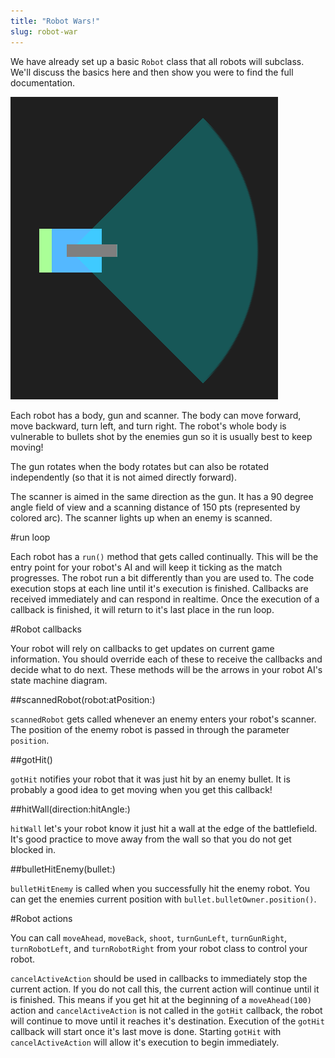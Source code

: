 ```yaml
---
title: "Robot Wars!"
slug: robot-war
---
```


We have already set up a basic `Robot` class that all robots will subclass. We'll discuss the basics here and then show you were to find the full documentation.

![](./robot.png)

Each robot has a body, gun and scanner. The body can move forward, move backward, turn left, and turn right. The robot's whole body is vulnerable to bullets shot by the enemies gun so it is usually best to keep moving!

The gun rotates when the body rotates but can also be rotated independently (so that it is not aimed directly forward).

The scanner is aimed in the same direction as the gun. It has a 90 degree angle field of view and a scanning distance of 150 pts (represented by colored arc). The scanner lights up when an enemy is scanned.

#run loop

Each robot has a `run()` method that gets called continually. This will be the entry point for your robot's AI and will keep it ticking as the match progresses. The robot run a bit differently than you are used to. The code execution stops at each line until it's execution is finished. Callbacks are received immediately and can respond in realtime. Once the execution of a callback is finished, it will return to it's last place in the run loop.

#Robot callbacks

Your robot will rely on callbacks to get updates on current game information. You should override each of these to receive the callbacks and decide what to do next. These methods will be the arrows in your robot AI's state machine diagram.

##scannedRobot(robot:atPosition:)

`scannedRobot` gets called whenever an enemy enters your robot's scanner. The position of the enemy robot is passed in through the parameter `position`.

##gotHit()

`gotHit` notifies your robot that it was just hit by an enemy bullet. It is probably a good idea to get moving when you get this callback!

##hitWall(direction:hitAngle:)

`hitWall` let's your robot know it just hit a wall at the edge of the battlefield. It's good practice to move away from the wall so that you do not get blocked in.

##bulletHitEnemy(bullet:)

`bulletHitEnemy` is called when you successfully hit the enemy robot. You can get the enemies current position with `bullet.bulletOwner.position()`.

#Robot actions

You can call `moveAhead`, `moveBack`, `shoot`, `turnGunLeft`, `turnGunRight`, `turnRobotLeft`, and `turnRobotRight` from your robot class to control your robot.

`cancelActiveAction` should be used in callbacks to immediately stop the current action. If you do not call this, the current action will continue until it is finished. This means if you get hit at the beginning of a `moveAhead(100)` action and `cancelActiveAction` is not called in the `gotHit` callback, the robot will continue to move until it reaches it's destination. Execution of the `gotHit` callback will start once it's last move is done. Starting `gotHit` with `cancelActiveAction` will allow it's execution to begin immediately.
